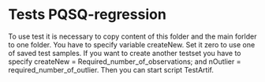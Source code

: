 # Tests PQSQ-regression
To use test it is necessary to copy content of this folder and the main forlder to one folder. 
You have to specify variable createNew. Set it zero to use one of saved test samples. If you want to create another testset you have to specify createNew = Required_number_of_observations; and nOutlier = required_number_of_outlier.
Then you can start script TestArtif.